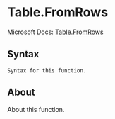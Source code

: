 # Table.FromRows

Microsoft Docs: [Table.FromRows](https://docs.microsoft.com/en-us/powerquery-m/table-fromrows)

## Syntax

```
Syntax for this function.
```

## About

About this function.

